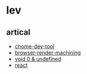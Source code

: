 # lev



## artical
  - [chome-dev-tool](src/article/chrome-dev-tool/pause-on-error.md)
  - [browser-render-machining](src/article/html/browser-render-machining.md)
  - [void 0 & undefined](src/article/void0&undefined.md)
  - [react](src/article/react.md)